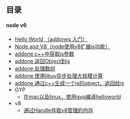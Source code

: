 ## 目录

#### node v6

* [Hello World （addones 入门）](./synchronizationFunc)
* [Node and V8（node使用v8扩展js功能）](./nodeRequireSystem)
* [addone c++中获取js参数](./dealWithJsParams)
* [addone 返回Object到js](./returnObject2Js)
* [addone 处理数组](./drealArray)
* [addone 使用libuv异步处理大规模计算](./asyncCallback)
* [addone 通过c++生成一个js的object，返回给js](./objectFactory)
* GYP
	* [在mac以及linux，使用gyp编译helloworld](./gypDemo/helloworld)
* v8
	* [通过Handle存取v8管理的内存](./v8/通过Handle访问v8内存.md)